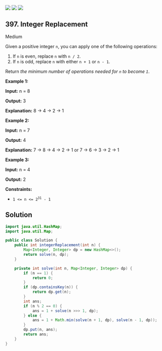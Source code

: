 [![](https://img.shields.io/github/stars/javadev/LeetCode-in-Java?label=Stars&style=flat-square)](https://github.com/javadev/LeetCode-in-Java)
[![](https://img.shields.io/github/forks/javadev/LeetCode-in-Java?label=Fork%20me%20on%20GitHub%20&style=flat-square)](https://github.com/javadev/LeetCode-in-Java/fork)
[![](https://img.shields.io/badge/-LeetCode%20in%20Kotlin-blue?style=flat-square)](https://github.com/javadev/LeetCode-in-Kotlin)

## 397\. Integer Replacement

Medium

Given a positive integer `n`, you can apply one of the following operations:

1.  If `n` is even, replace `n` with `n / 2`.
2.  If `n` is odd, replace `n` with either `n + 1` or `n - 1`.

Return _the minimum number of operations needed for `n` to become `1`_.

**Example 1:**

**Input:** n = 8

**Output:** 3

**Explanation:** 8 -> 4 -> 2 -> 1

**Example 2:**

**Input:** n = 7

**Output:** 4

**Explanation:** 7 -> 8 -> 4 -> 2 -> 1 or 7 -> 6 -> 3 -> 2 -> 1

**Example 3:**

**Input:** n = 4

**Output:** 2

**Constraints:**

*   <code>1 <= n <= 2<sup>31</sup> - 1</code>

## Solution

```java
import java.util.HashMap;
import java.util.Map;

public class Solution {
    public int integerReplacement(int n) {
        Map<Integer, Integer> dp = new HashMap<>();
        return solve(n, dp);
    }

    private int solve(int n, Map<Integer, Integer> dp) {
        if (n == 1) {
            return 0;
        }
        if (dp.containsKey(n)) {
            return dp.get(n);
        }
        int ans;
        if (n % 2 == 0) {
            ans = 1 + solve(n >>> 1, dp);
        } else {
            ans = 1 + Math.min(solve(n + 1, dp), solve(n - 1, dp));
        }
        dp.put(n, ans);
        return ans;
    }
}
```